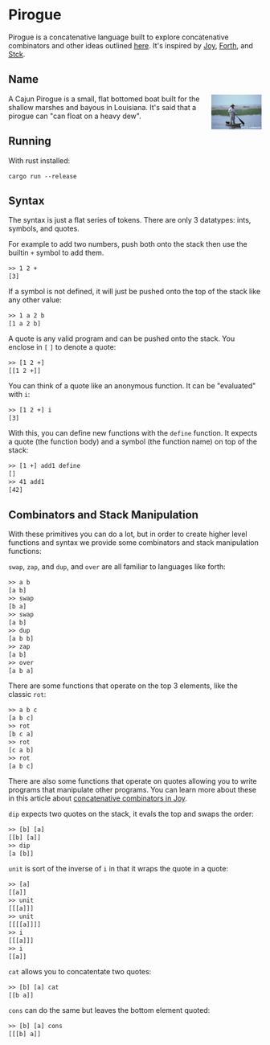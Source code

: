 # Pirogue

Pirogue is a concatenative language built to explore concatenative combinators and other ideas outlined [here](https://hypercubed.github.io/joy/joy.html). It's inspired by [Joy](https://wiki.c2.com/?JoyLanguage), [Forth](https://wiki.c2.com/?ForthLanguage), and [Stck](https://github.com/teodoran/stck).

## Name

<img align="right" width="100" src="pirogue.jpg">

A Cajun Pirogue is a small, flat bottomed boat built for the shallow marshes and bayous in Louisiana. It's said that a pirogue can "can float on a heavy dew".

## Running

With rust installed:

```
cargo run --release
```

## Syntax

The syntax is just a flat series of tokens. There are only 3 datatypes: ints, symbols, and quotes.


For example to add two numbers, push both onto the stack then use the builtin `+` symbol to add them.

```
>> 1 2 +
[3]
```

If a symbol is not defined, it will just be pushed onto the top of the stack like any other value:

```
>> 1 a 2 b
[1 a 2 b]
```

A quote is any valid program and can be pushed onto the stack. You enclose in `[` `]` to denote a quote:

```
>> [1 2 +]
[[1 2 +]]
```

You can think of a quote like an anonymous function. It can be "evaluated" with `i`:

```
>> [1 2 +] i
[3]
```

With this, you can define new functions with the `define` function. It expects a quote (the function body) and a symbol (the function name) on top of the stack:

```
>> [1 +] add1 define
[]
>> 41 add1
[42]
```

## Combinators and Stack Manipulation

With these primitives you can do a lot, but in order to create higher level functions and syntax we provide some combinators and stack manipulation functions:

`swap`, `zap`, and `dup`, and `over` are all familiar to languages like forth:

```
>> a b
[a b]
>> swap
[b a]
>> swap
[a b]
>> dup
[a b b]
>> zap
[a b]
>> over
[a b a]
```

There are some functions that operate on the top 3 elements, like the classic `rot`:

```
>> a b c
[a b c]
>> rot
[b c a]
>> rot
[c a b]
>> rot
[a b c]
```

There are also some functions that operate on quotes allowing you to write programs that
manipulate other programs. You can learn more about these in this article about [concatenative combinators in Joy](http://tunes.org/~iepos/joy.html).

`dip` expects two quotes on the stack, it evals the top and swaps the order: 

```
>> [b] [a]
[[b] [a]]
>> dip
[a [b]]
```

`unit` is sort of the inverse of `i` in that it wraps the quote in a quote:

```
>> [a]
[[a]]
>> unit
[[[a]]]
>> unit
[[[[a]]]]
>> i
[[[a]]]
>> i
[[a]]
```

`cat` allows you to concatentate two quotes:

```
>> [b] [a] cat
[[b a]]
```

`cons` can do the same but leaves the bottom element quoted:

```
>> [b] [a] cons
[[[b] a]]
```

